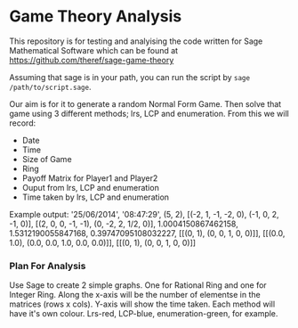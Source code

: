 Game Theory Analysis
====================

This repository is for testing and analyising the code written for Sage Mathematical Software which can be found at https://github.com/theref/sage-game-theory

Assuming that sage is in your path, you can run the script by ``sage /path/to/script.sage``.


Our aim is for it to generate a random Normal Form Game. Then solve that game using 3 different methods; lrs, LCP and enumeration. From this we will record:
 - Date
 - Time
 - Size of Game
 - Ring
 - Payoff Matrix for Player1 and Player2
 - Ouput from lrs, LCP and enumeration
 - Time taken by lrs, LCP and enumeration

Example output:
'25/06/2014', '08:47:29', (5, 2), [(-2, 1, -1, -2, 0), (-1, 0, 2, -1, 0)], [(2, 0, 0, -1, -1), (0, -2, 2, 1/2, 0)], 1.0004150867462158, 1.5312190055847168, 0.39747095108032227, [[(0, 1), (0, 0, 1, 0, 0)]], [[(0.0, 1.0), (0.0, 0.0, 1.0, 0.0, 0.0)]], [[(0, 1), (0, 0, 1, 0, 0)]]


### Plan For Analysis

Use Sage to create 2 simple graphs. One for Rational Ring and one for Integer Ring. Along the x-axis will be the number of elementse in the matrices (rows x cols). Y-axis will show the time taken. Each method will have it's own colour. Lrs-red, LCP-blue, enumeration-green, for example.
